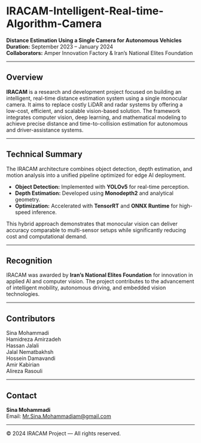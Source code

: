 # IRACAM-Intelligent-Real-time-Algorithm-Camera  

**Distance Estimation Using a Single Camera for Autonomous Vehicles**  
**Duration:** September 2023 – January 2024  
**Collaborators:** Amper Innovation Factory & Iran’s National Elites Foundation  

---

## Overview  
**IRACAM** is a research and development project focused on building an intelligent, real-time distance estimation system using a single monocular camera. It aims to replace costly LiDAR and radar systems by offering a low-cost, efficient, and scalable vision-based solution. The framework integrates computer vision, deep learning, and mathematical modeling to achieve precise distance and time-to-collision estimation for autonomous and driver-assistance systems.  

---

## Technical Summary  
The IRACAM architecture combines object detection, depth estimation, and motion analysis into a unified pipeline optimized for edge AI deployment.  
- **Object Detection:** Implemented with **YOLOv5** for real-time perception.  
- **Depth Estimation:** Developed using **Monodepth2** and analytical geometry.  
- **Optimization:** Accelerated with **TensorRT** and **ONNX Runtime** for high-speed inference.  

This hybrid approach demonstrates that monocular vision can deliver accuracy comparable to multi-sensor setups while significantly reducing cost and computational demand.  

---

## Recognition  
IRACAM was awarded by **Iran’s National Elites Foundation** for innovation in applied AI and computer vision. The project contributes to the advancement of intelligent mobility, autonomous driving, and embedded vision technologies.  

---

## Contributors  
Sina Mohammadi  
Hamidreza Amirzadeh  
Hassan Jalali  
Jalal Nematbakhsh  
Hossein Damavandi  
Amir Kabirian  
Alireza Rasouli  

---

## Contact  
**Sina Mohammadi**  
Email: [Mr.Sina.Mohammadiam@gmail.com](mailto:Mr.Sina.Mohammadiam@gmail.com)  

---

© 2024 IRACAM Project — All rights reserved.
